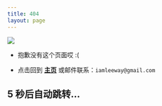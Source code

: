 ```yaml
---
title: 404
layout: page
---
```


<script language="JavaScript"> function myrefresh(){window.location="/";}setTimeout('myrefresh()',5000);</script>

![](http://ors3vio5q.bkt.clouddn.com/17-10-13/75971142.jpg)

- 抱歉没有这个页面哎 :(

- 点击回到 [**主页**](/) 或邮件联系：`iamleeway@gmail.com`

## 5 秒后自动跳转...
